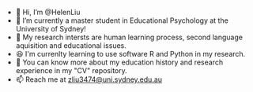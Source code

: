 - 👋 Hi, I’m @HelenLiu
- 👀 I’m currently a master student in Educational Psychology at the University of Sydney!
- 🌱 My research intersts are human learning process, second language aquisition and educational issues. 
- 😆 I'm currenlty learning to use software R and Python in my research. 
- 📸 You can know more about my education history and research experience in my "CV" repository. 
- 📫 Reach me at zliu3474@uni.sydney.edu.au 

<!---
HelenLiu0609/HelenLiu0609 is a ✨ special ✨ repository because its `README.md` (this file) appears on your GitHub profile.
You can click the Preview link to take a look at your changes.
--->
